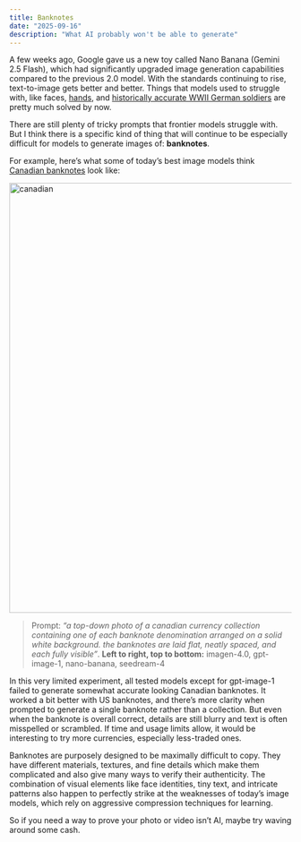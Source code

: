 ```yaml
---
title: Banknotes
date: "2025-09-16"
description: "What AI probably won't be able to generate"
---
```


A few weeks ago, Google gave us a new toy called Nano Banana (Gemini 2.5 Flash), which had significantly upgraded image generation capabilities compared to the previous 2.0 model. With the standards continuing to rise, text-to-image gets better and better. Things that models used to struggle with, like faces, [hands](https://www.reddit.com/r/StableDiffusion/comments/12c44g7/why_ai_art_struggles_with_hands/), and [historically accurate WWII German soldiers](https://www.nytimes.com/2024/02/22/technology/google-gemini-german-uniforms.html) are pretty much solved by now.

There are still plenty of tricky prompts that frontier models struggle with. But I think there is a specific kind of thing that will continue to be especially difficult for models to generate images of: **banknotes**. 

For example, here’s what some of today’s best image models think [Canadian banknotes](https://en.wikipedia.org/wiki/Banknotes_of_the_Canadian_dollar) look like:

<img width="768" height="768" alt="canadian" src="https://github.com/user-attachments/assets/10d0f5b9-109b-44ab-98e5-1f33405b66ca" />

> Prompt: _“a top-down photo of a canadian currency collection containing one of each banknote denomination arranged on a solid white background. the banknotes are laid flat, neatly spaced, and each fully visible”_. **Left to right, top to bottom:** imagen-4.0, gpt-image-1, nano-banana, seedream-4

In this very limited experiment, all tested models except for gpt-image-1 failed to generate somewhat accurate looking Canadian banknotes. It worked a bit better with US banknotes, and there’s more clarity when prompted to generate a single banknote rather than a collection. But even when the banknote is overall correct, details are still blurry and text is often misspelled or scrambled. If time and usage limits allow, it would be interesting to try more currencies, especially less-traded ones.

Banknotes are purposely designed to be maximally difficult to copy. They have different materials, textures, and fine details which make them complicated and also give many ways to verify their authenticity. The combination of visual elements like face identities, tiny text, and intricate patterns also happen to perfectly strike at the weaknesses of today’s image models, which rely on aggressive compression techniques for learning.

So if you need a way to prove your photo or video isn’t AI, maybe try waving around some cash.
